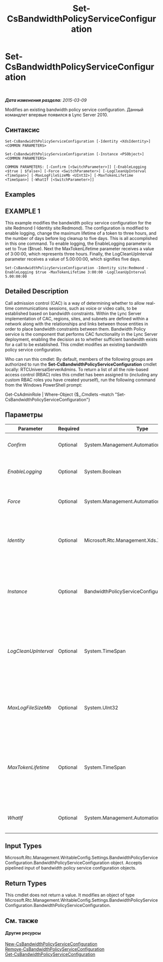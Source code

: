 ﻿---
title: Set-CsBandwidthPolicyServiceConfiguration
TOCTitle: Set-CsBandwidthPolicyServiceConfiguration
ms:assetid: b39af1ca-465d-4598-96a3-e19283ddf731
ms:mtpsurl: https://technet.microsoft.com/ru-ru/library/Gg412863(v=OCS.15)
ms:contentKeyID: 49310911
ms.date: 05/19/2016
mtps_version: v=OCS.15
ms.translationtype: HT
---

# Set-CsBandwidthPolicyServiceConfiguration

 

_**Дата изменения раздела:** 2015-03-09_

Modifies an existing bandwidth policy service configuration. Данный командлет впервые появился в Lync Server 2010.

## Синтаксис

    Set-CsBandwidthPolicyServiceConfiguration [-Identity <XdsIdentity>] <COMMON PARAMETERS>

    Set-CsBandwidthPolicyServiceConfiguration [-Instance <PSObject>] <COMMON PARAMETERS>

    COMMON PARAMETERS: [-Confirm [<SwitchParameter>]] [-EnableLogging <$true | $false>] [-Force <SwitchParameter>] [-LogCleanUpInterval <TimeSpan>] [-MaxLogFileSizeMb <UInt32>] [-MaxTokenLifetime <TimeSpan>] [-WhatIf [<SwitchParameter>]]

## Examples

## EXAMPLE 1

This example modifies the bandwidth policy service configuration for the site Redmond (-Identity site:Redmond). The configuration is modified to enable logging, change the maximum lifetime of a token to three hours, and the number of days before log cleanup to five days. This is all accomplished in this one command. To enable logging, the EnableLogging parameter is set to True ($true). Next the MaxTokenLifetime parameter receives a value of 3:00:00, which represents three hours. Finally, the LogCleanUpInterval parameter receives a value of 5.00:00:00, which signifies five days.

    Set-CsBandwidthPolicyServiceConfiguration -Identity site:Redmond -EnableLogging $true -MaxTokenLifetime 3:00:00 -LogCleanUpInterval 5.00:00:00

## Detailed Description

Call admission control (CAC) is a way of determining whether to allow real-time communications sessions, such as voice or video calls, to be established based on bandwidth constraints. Within the Lync Server implementation of CAC, regions, sites, and subnets are defined within a network along with the relationships and links between those entities in order to place bandwidth constraints between them. Bandwidth Policy service is the component that performs CAC functionality in the Lync Server deployment, enabling the decision as to whether sufficient bandwidth exists for a call to be established. This cmdlet modifies an existing bandwidth policy service configuration.

Who can run this cmdlet: By default, members of the following groups are authorized to run the **Set-CsBandwidthPolicyServiceConfiguration** cmdlet locally: RTCUniversalServerAdmins. To return a list of all the role-based access control (RBAC) roles this cmdlet has been assigned to (including any custom RBAC roles you have created yourself), run the following command from the Windows PowerShell prompt:

Get-CsAdminRole | Where-Object {$\_.Cmdlets –match "Set-CsBandwidthPolicyServiceConfiguration"}

## Параметры


<table>
<colgroup>
<col style="width: 25%" />
<col style="width: 25%" />
<col style="width: 25%" />
<col style="width: 25%" />
</colgroup>
<thead>
<tr class="header">
<th>Parameter</th>
<th>Required</th>
<th>Type</th>
<th>Description</th>
</tr>
</thead>
<tbody>
<tr class="odd">
<td><p><em>Confirm</em></p></td>
<td><p>Optional</p></td>
<td><p>System.Management.Automation.SwitchParameter</p></td>
<td><p>Запрашивает подтверждение перед выполнением команды.</p></td>
</tr>
<tr class="even">
<td><p><em>EnableLogging</em></p></td>
<td><p>Optional</p></td>
<td><p>System.Boolean</p></td>
<td><p>Set this parameter to True to generate CAC failure and link status logs related to the bandwidth policy service.</p></td>
</tr>
<tr class="odd">
<td><p><em>Force</em></p></td>
<td><p>Optional</p></td>
<td><p>System.Management.Automation.SwitchParameter</p></td>
<td><p>Suppresses any confirmation prompts that would otherwise be displayed before making changes.</p></td>
</tr>
<tr class="even">
<td><p><em>Identity</em></p></td>
<td><p>Optional</p></td>
<td><p>Microsoft.Rtc.Management.Xds.XdsIdentity</p></td>
<td><p>The unique identifier of the configuration you want to change. This identifier will consist of the scope (for the global configuration) or the scope and name (for a site-level configuration, such as site:Redmond).</p></td>
</tr>
<tr class="odd">
<td><p><em>Instance</em></p></td>
<td><p>Optional</p></td>
<td><p>BandwidthPolicyServiceConfiguration</p></td>
<td><p>A reference to a bandwidth policy service configuration object. This object must be of type BandwidthPolicyServiceConfiguration, which can be retrieved by calling the <strong>Get-CsBandwidthPolicyServiceConfiguration</strong> cmdlet.</p></td>
</tr>
<tr class="even">
<td><p><em>LogCleanUpInterval</em></p></td>
<td><p>Optional</p></td>
<td><p>System.TimeSpan</p></td>
<td><p>The period of time after which CAC failure and link status logs will be removed.</p>
<p>This value must be within the range 1 day through 60 days. The value must be entered in the format dd.hh:mm:ss, where d is days, h is hours, m is minutes, and s is seconds. For example, 20 days would be 20.00:00:00.</p></td>
</tr>
<tr class="odd">
<td><p><em>MaxLogFileSizeMb</em></p></td>
<td><p>Optional</p></td>
<td><p>System.UInt32</p></td>
<td><p>The maximum size the log file is allowed to reach. The value for this parameter must be a positive number and specifies the file size in megabytes. For example, to allow the log file to reach a maximum size of 10 megabytes, enter the value 10.</p></td>
</tr>
<tr class="even">
<td><p><em>MaxTokenLifetime</em></p></td>
<td><p>Optional</p></td>
<td><p>System.TimeSpan</p></td>
<td><p>The maximum amount of time the token issued by the Bandwidth Policy Authentication service will exist.</p>
<p>This value must be in the range 1 hour through 24 hours. The value must be entered in the format dd.hh:mm:ss, where d is days, h is hours, m is minutes, and s is seconds. For example, the value for 12 hours would be 12:00:00.</p></td>
</tr>
<tr class="odd">
<td><p><em>WhatIf</em></p></td>
<td><p>Optional</p></td>
<td><p>System.Management.Automation.SwitchParameter</p></td>
<td><p>Описывает, что произойдет при выполнении команды без реального выполнения команды.</p></td>
</tr>
</tbody>
</table>


## Input Types

Microsoft.Rtc.Management.WritableConfig.Settings.BandwidthPolicyServiceConfiguration.BandwidthPolicyServiceConfiguration object. Accepts pipelined input of bandwidth policy service configuration objects.

## Return Types

This cmdlet does not return a value. It modifies an object of type Microsoft.Rtc.Management.WritableConfig.Settings.BandwidthPolicyServiceConfiguration.BandwidthPolicyServiceConfiguration.

## См. также

#### Другие ресурсы

[New-CsBandwidthPolicyServiceConfiguration](new-csbandwidthpolicyserviceconfiguration.md)  
[Remove-CsBandwidthPolicyServiceConfiguration](remove-csbandwidthpolicyserviceconfiguration.md)  
[Get-CsBandwidthPolicyServiceConfiguration](get-csbandwidthpolicyserviceconfiguration.md)

